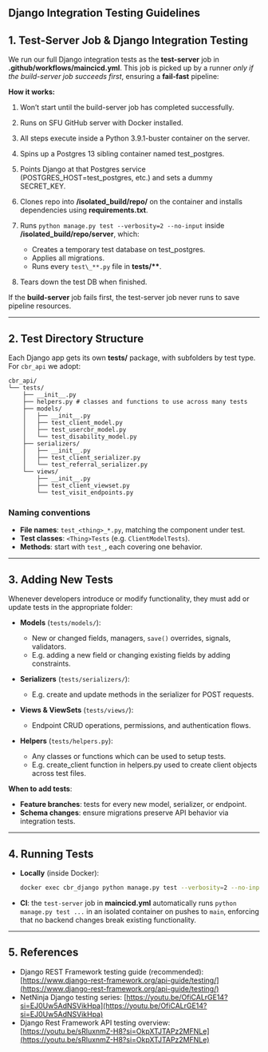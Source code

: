 ## **Django Integration Testing Guidelines**

## 1. Test-Server Job & Django Integration Testing

We run our full Django integration tests as the **test-server** job in **.github/workflows/maincicd.yml**. This job is picked up by a runner _only if the build-server job succeeds first_, ensuring a **fail‑fast** pipeline:

**How it works:**

1. Won’t start until the build-server job has completed successfully.

2. Runs on SFU GitHub server with Docker installed.

3. All steps execute inside a Python 3.9.1-buster container on the server.

4. Spins up a Postgres 13 sibling container named test_postgres.

5. Points Django at that Postgres service (POSTGRES_HOST=test_postgres, etc.) and sets a dummy SECRET_KEY.

6. Clones repo into **/isolated_build/repo/** on the container and installs dependencies using **requirements.txt**.

7. Runs `python manage.py test --verbosity=2 --no-input` inside **/isolated_build/repo/server**, which:

   - Creates a temporary test database on test_postgres.
   - Applies all migrations.
   - Runs every `test\_**.py` file in **tests/\*\***.

8. Tears down the test DB when finished.

If the **build-server** job fails first, the test-server job never runs to save pipeline resources.

---

## 2. Test Directory Structure

Each Django app gets its own **tests/** package, with subfolders by test type. For `cbr_api` we adopt:

```
cbr_api/
└── tests/
    ├── __init__.py
    ├── helpers.py # classes and functions to use across many tests
    ├── models/
    │   ├── __init__.py
    │   ├── test_client_model.py
    │   ├── test_usercbr_model.py
    │   └── test_disability_model.py
    ├── serializers/
    │   ├── __init__.py
    │   ├── test_client_serializer.py
    │   └── test_referral_serializer.py
    └── views/
        ├── __init__.py
        ├── test_client_viewset.py
        └── test_visit_endpoints.py
```

### Naming conventions

- **File names**: `test_<thing>_*.py`, matching the component under test.
- **Test classes**: `<Thing>Tests` (e.g. `ClientModelTests`).
- **Methods**: start with `test_`, each covering one behavior.

---

## 3. Adding New Tests

Whenever developers introduce or modify functionality, they must add or update tests in the appropriate folder:

- **Models** (`tests/models/`):

  - New or changed fields, managers, `save()` overrides, signals, validators.
  - E.g. adding a new field or changing existing fields by adding constraints.

- **Serializers** (`tests/serializers/`):

  - E.g. create and update methods in the serializer for POST requests.

- **Views & ViewSets** (`tests/views/`):

  - Endpoint CRUD operations, permissions, and authentication flows.

- **Helpers** (`tests/helpers.py`):

  - Any classes or functions which can be used to setup tests.
  - E.g. create_client function in helpers.py used to create client objects across test files.

**When to add tests**:

- **Feature branches**: tests for every new model, serializer, or endpoint.
- **Schema changes**: ensure migrations preserve API behavior via integration tests.

---

## 4. Running Tests

- **Locally** (inside Docker):

  ```bash
  docker exec cbr_django python manage.py test --verbosity=2 --no-input
  ```

- **CI**: the `test-server` job in **maincicd.yml** automatically runs `python manage.py test ...` in an isolated container on pushes to `main`, enforcing that no backend changes break existing functionality.

---

## 5. References

- Django REST Framework testing guide (recommended): [https://www.django-rest-framework.org/api-guide/testing/](https://www.django-rest-framework.org/api-guide/testing/)
- NetNinja Django testing series: [https://youtu.be/OfiCALrGE14?si=EJ0Uw5AdNSVikHpa](https://youtu.be/OfiCALrGE14?si=EJ0Uw5AdNSVikHpa)
- Django Rest Framework API testing overview: [https://youtu.be/sRluxnmZ-H8?si=OkpXTJTAPz2MFNLe](https://youtu.be/sRluxnmZ-H8?si=OkpXTJTAPz2MFNLe)
